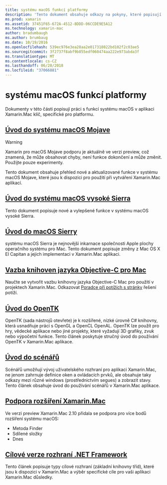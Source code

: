 ```yaml
---
title: systému macOS funkcí platformy
description: 'Tento dokument obsahuje odkazy na pokyny, které popisují důležité systému macOS a funkce Xamarin.Mac: OpenTK, scénářů, rozšíření a další.'
ms.prod: xamarin
ms.assetid: 37451F65-672A-4512-8DDD-06CCDE9E5A12
ms.technology: xamarin-mac
author: bradumbaugh
ms.author: brumbaug
ms.date: 10/19/2016
ms.openlocfilehash: 539ec976e3ea28aa2e017318022bd102f2c03ae5
ms.sourcegitcommit: 3f2737f8abf9b855edf060474aa222e973abda3f
ms.translationtype: MT
ms.contentlocale: cs-CZ
ms.lasthandoff: 06/28/2018
ms.locfileid: "37066881"
---
```

# <a name="macos-platform-features"></a>systému macOS funkcí platformy

Dokumenty v této části popisují práci s funkcí systému macOS v aplikaci Xamarin.Mac klíč, specifické pro platformu.

## <a name="introduction-to-macos-mojavemacplatformintroduction-to-macos-mojaveindexmd"></a>[Úvod do systému macOS Mojave](~/mac/platform/introduction-to-macos-mojave/index.md)

> [!WARNING]
> Xamarin pro macOS Mojave podporu je aktuálně ve verzi preview, což znamená, že může obsahovat chyby, není funkce dokončení a může změnit. Použijte pouze experimenty.

Tento dokument obsahuje přehled nové a aktualizované funkce v systému macOS Mojave, které jsou k dispozici pro použití při vytváření Xamarin.Mac aplikací.

## <a name="introduction-to-macos-high-sierramacplatformintroduction-to-macos-high-sierraindexmd"></a>[Úvod do systému macOS vysoké Sierra](~/mac/platform/introduction-to-macos-high-sierra/index.md)

Tento dokument popisuje nové a vylepšené funkce v systému macOS vysoké Sierra.

## <a name="introduction-to-macos-sierramacplatformintroduction-to-macos-sierraindexmd"></a>[Úvod do macOS Sierry](~/mac/platform/introduction-to-macos-sierra/index.md)

systému macOS Sierra je nejnovější inkarnace společnosti Apple plochy operačního systému pro Mac. Tento dokument popisuje změny z Mac OS X El Capitan a jejich implementaci v Xamarin.Mac aplikaci.

## <a name="binding-objective-c-libraries-for-macbindingmd"></a>[Vazba knihoven jazyka Objective-C pro Mac](binding.md)

Naučte se vytvořit vazbu knihovny jazyka Objective-C Mac pro použití v projektech Xamarin.Mac.
Odkazovat [Poradce při potížích s stránky](~/cross-platform/macios/binding/troubleshooting.md) řešení potíží.

## <a name="introduction-to-opentkmacplatformopentkmd"></a>[Úvod do OpenTK](~/mac/platform/opentk.md)

OpenTK (sada nástrojů otevřete) je k rozšířené, nízké úrovně C# knihovny, která usnadňuje práci s OpenGL a OpenCL OpenAL. OpenTK lze použít pro hry, vědecké aplikace nebo jiné projekty, které vyžadují 3D grafiky, zvuk nebo výpočetní funkce. Tento článek poskytuje stručný úvod do používání OpenTK v Xamarin.Mac aplikace.

## <a name="introduction-to-storyboardsmacplatformstoryboardsindexmd"></a>[Úvod do scénářů](~/mac/platform/storyboards/index.md)

Scénářů umožňují vývoj uživatelského rozhraní pro aplikaci Xamarin.Mac, ne jenom zahrnuje definice oken a ovládacích prvků, ale obsahuje taky odkazy mezi různé windows (prostřednictvím segues) a zobrazit stavy. Tento článek obsahuje úvod do používání scénářů v Xamarin.Mac aplikace.

## <a name="xamarinmac-extension-supportmacplatformextensionsmd"></a>[Podpora rozšíření Xamarin.Mac](~/mac/platform/extensions.md)

Ve verzi preview Xamarin.Mac 2.10 přidala se podpora pro více bodů rozšíření systému macOS:

- Metoda Finder
- Sdílené složky
- Dnes

## <a name="target-frameworksmacplatformtarget-frameworkmd"></a>[Cílové verze rozhraní .NET Framework](~/mac/platform/target-framework.md)

Tento článek popisuje typy cílové rozhraní (základní knihovny tříd), které jsou k dispozici v Xamarin.Mac a výběr specifické cíle pro vaši aplikaci Xamarin.Mac důsledky.
